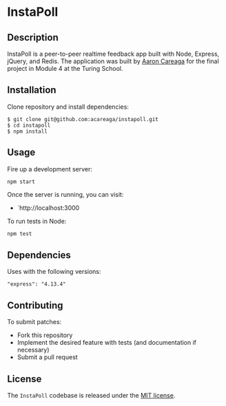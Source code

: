 # InstaPoll

## Description

InstaPoll is a peer-to-peer realtime feedback app built with Node, Express, jQuery, and Redis. The application was built by [Aaron Careaga](https://twitter.com/aaroncareaga) for the final project in Module 4 at the Turing School.

## Installation

Clone repository and install dependencies:

```
$ git clone git@github.com:acareaga/instapoll.git
$ cd instapoll
$ npm install
```

## Usage

Fire up a development server:

```
npm start
```

Once the server is running, you can visit:

* `http://localhost:3000

To run tests in Node:

```js
npm test
```
## Dependencies

Uses with the following versions:

```
"express": "4.13.4"
```

## Contributing

To submit patches:
* Fork this repository
* Implement the desired feature with tests (and documentation if necessary)
* Submit a pull request

## License

The `InstaPoll` codebase is released under the [MIT license](https://opensource.org/licenses/MIT).
